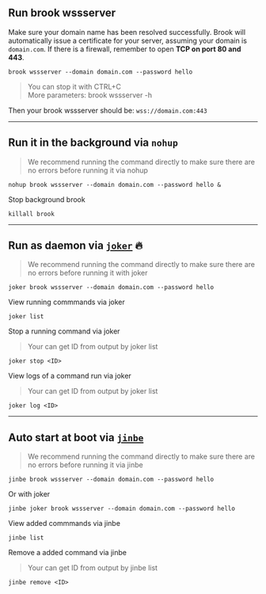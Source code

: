 ## Run brook wssserver

Make sure your domain name has been resolved successfully. Brook will automatically issue a certificate for your server, assuming your domain is `domain.com`. If there is a firewall, remember to open **TCP on port 80 and 443**.

```
brook wssserver --domain domain.com --password hello
```

> You can stop it with CTRL+C<br/>
> More parameters: brook wssserver -h

Then your brook wssserver should be: `wss://domain.com:443`

---

## Run it in the background via `nohup`

> We recommend running the command directly to make sure there are no errors before running it via nohup

```
nohup brook wssserver --domain domain.com --password hello &
```

Stop background brook

```
killall brook
```

---

## Run as daemon via [`joker`](https://github.com/txthinking/joker) 🔥

> We recommend running the command directly to make sure there are no errors before running it with joker

```
joker brook wssserver --domain domain.com --password hello
```

View running commmands via joker

```
joker list
```

Stop a running command via joker

> Your can get ID from output by joker list

```
joker stop <ID>
```

View logs of a command run via joker

> Your can get ID from output by joker list

```
joker log <ID>
```

---

## Auto start at boot via [`jinbe`](https://github.com/txthinking/jinbe)

> We recommend running the command directly to make sure there are no errors before running it via jinbe

```
jinbe brook wssserver --domain domain.com --password hello
```

Or with joker

```
jinbe joker brook wssserver --domain domain.com --password hello
```

View added commmands via jinbe

```
jinbe list
```

Remove a added command via jinbe

> Your can get ID from output by jinbe list

```
jinbe remove <ID>
```
